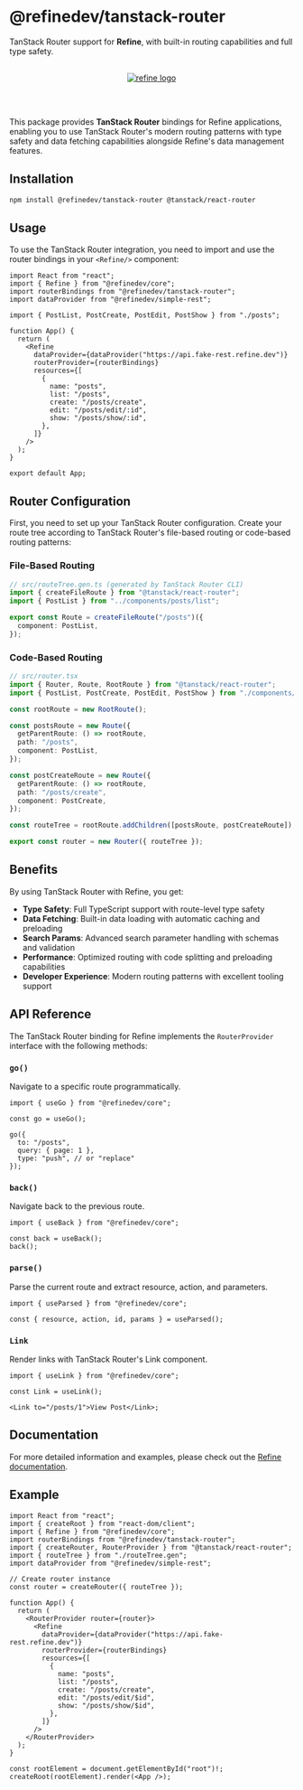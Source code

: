 # @refinedev/tanstack-router

TanStack Router support for **Refine**, with built-in routing capabilities and full type safety.

<div align="center" style="margin: 30px;">
    <a href="https://refine.dev">
    <img alt="refine logo" src="https://refine.ams3.cdn.digitaloceanspaces.com/readme/refine-readme-banner.png">
    </a>
</div>

<br/>

This package provides **TanStack Router** bindings for Refine applications, enabling you to use TanStack Router's modern routing patterns with type safety and data fetching capabilities alongside Refine's data management features.

## Installation

```bash
npm install @refinedev/tanstack-router @tanstack/react-router
```

## Usage

To use the TanStack Router integration, you need to import and use the router bindings in your `<Refine/>` component:

```tsx
import React from "react";
import { Refine } from "@refinedev/core";
import routerBindings from "@refinedev/tanstack-router";
import dataProvider from "@refinedev/simple-rest";

import { PostList, PostCreate, PostEdit, PostShow } from "./posts";

function App() {
  return (
    <Refine
      dataProvider={dataProvider("https://api.fake-rest.refine.dev")}
      routerProvider={routerBindings}
      resources={[
        {
          name: "posts",
          list: "/posts",
          create: "/posts/create",
          edit: "/posts/edit/:id",
          show: "/posts/show/:id",
        },
      ]}
    />
  );
}

export default App;
```

## Router Configuration

First, you need to set up your TanStack Router configuration. Create your route tree according to TanStack Router's file-based routing or code-based routing patterns:

### File-Based Routing

```typescript
// src/routeTree.gen.ts (generated by TanStack Router CLI)
import { createFileRoute } from "@tanstack/react-router";
import { PostList } from "../components/posts/list";

export const Route = createFileRoute("/posts")({
  component: PostList,
});
```

### Code-Based Routing

```typescript
// src/router.tsx
import { Router, Route, RootRoute } from "@tanstack/react-router";
import { PostList, PostCreate, PostEdit, PostShow } from "./components/posts";

const rootRoute = new RootRoute();

const postsRoute = new Route({
  getParentRoute: () => rootRoute,
  path: "/posts",
  component: PostList,
});

const postCreateRoute = new Route({
  getParentRoute: () => rootRoute,
  path: "/posts/create",
  component: PostCreate,
});

const routeTree = rootRoute.addChildren([postsRoute, postCreateRoute]);

export const router = new Router({ routeTree });
```

## Benefits

By using TanStack Router with Refine, you get:

- **Type Safety**: Full TypeScript support with route-level type safety
- **Data Fetching**: Built-in data loading with automatic caching and preloading
- **Search Params**: Advanced search parameter handling with schemas and validation
- **Performance**: Optimized routing with code splitting and preloading capabilities
- **Developer Experience**: Modern routing patterns with excellent tooling support

## API Reference

The TanStack Router binding for Refine implements the `RouterProvider` interface with the following methods:

### `go()`

Navigate to a specific route programmatically.

```tsx
import { useGo } from "@refinedev/core";

const go = useGo();

go({
  to: "/posts",
  query: { page: 1 },
  type: "push", // or "replace"
});
```

### `back()`

Navigate back to the previous route.

```tsx
import { useBack } from "@refinedev/core";

const back = useBack();
back();
```

### `parse()`

Parse the current route and extract resource, action, and parameters.

```tsx
import { useParsed } from "@refinedev/core";

const { resource, action, id, params } = useParsed();
```

### `Link`

Render links with TanStack Router's Link component.

```tsx
import { useLink } from "@refinedev/core";

const Link = useLink();

<Link to="/posts/1">View Post</Link>;
```

## Documentation

For more detailed information and examples, please check out the [Refine documentation](https://refine.dev/docs).

## Example

```tsx
import React from "react";
import { createRoot } from "react-dom/client";
import { Refine } from "@refinedev/core";
import routerBindings from "@refinedev/tanstack-router";
import { createRouter, RouterProvider } from "@tanstack/react-router";
import { routeTree } from "./routeTree.gen";
import dataProvider from "@refinedev/simple-rest";

// Create router instance
const router = createRouter({ routeTree });

function App() {
  return (
    <RouterProvider router={router}>
      <Refine
        dataProvider={dataProvider("https://api.fake-rest.refine.dev")}
        routerProvider={routerBindings}
        resources={[
          {
            name: "posts",
            list: "/posts",
            create: "/posts/create",
            edit: "/posts/edit/$id",
            show: "/posts/show/$id",
          },
        ]}
      />
    </RouterProvider>
  );
}

const rootElement = document.getElementById("root")!;
createRoot(rootElement).render(<App />);
```
